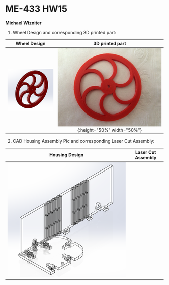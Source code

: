 # ME-433 HW15
**Michael Wizniter**

1. Wheel Design and corresponding 3D printed part:

Wheel Design                 | 3D printed part
:---------------------------:|:----------------------------------------:
![wheel.PNG](imgs/wheel.PNG) | ![wheel_actual.JPG](imgs/wheel_actual.JPG){:height="50%" width="50%"}

2. CAD Housing Assembly Pic and corresponding Laser Cut Assembly:

Housing Design                   | Laser Cut Assembly
:-------------------------------:|:----------------------------------------:
![housing.png](imgs/housing.PNG) |

